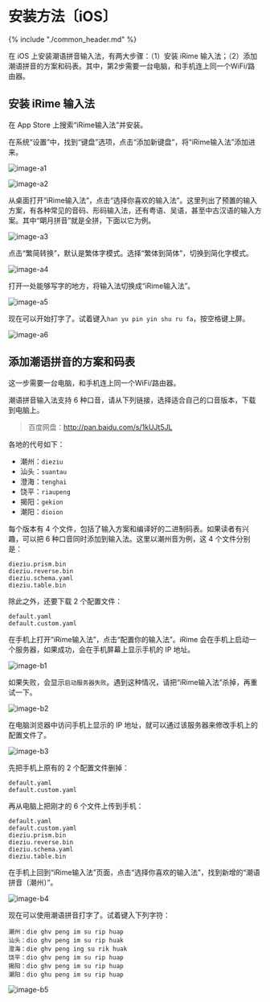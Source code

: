 # 安装方法〔iOS〕

{% include "./common_header.md" %}

在 iOS 上安装潮语拼音输入法，有两大步骤：（1）安装 iRime 输入法；（2）添加潮语拼音的方案和码表。其中，第2步需要一台电脑，和手机连上同一个WiFi/路由器。

## 安装 iRime 输入法

在 App Store 上搜索“iRime输入法”并安装。

在系统“设置”中，找到“键盘”选项，点击“添加新键盘”，将“iRime输入法”添加进来。

![image-a1]

![image-a2]

从桌面打开“iRime输入法”，点击“选择你喜欢的输入法”。这里列出了预置的输入方案，有各种常见的音码、形码输入法，还有粤语、吴语，甚至中古汉语的输入方案。其中“朙月拼音”就是全拼，下面以它为例。

![image-a3]

点击“繁简转换”，默认是繁体字模式。选择“繁体到简体”，切换到简化字模式。

![image-a4]

打开一处能够写字的地方，将输入法切换成“iRime输入法”。

![image-a5]

现在可以开始打字了。试着键入`han yu pin yin shu ru fa`，按空格键上屏。

![image-a6]

## 添加潮语拼音的方案和码表

这一步需要一台电脑，和手机连上同一个WiFi/路由器。

潮语拼音输入法支持 6 种口音，请从下列链接，选择适合自己的口音版本，下载到电脑上。

> 百度网盘：http://pan.baidu.com/s/1kUJt5JL

各地的代号如下：

- 潮州：`dieziu`
- 汕头：`suantau`
- 澄海：`tenghai`
- 饶平：`riaupeng`
- 揭阳：`gekion`
- 潮阳：`dioion`

每个版本有 4 个文件，包括了输入方案和编译好的二进制码表。如果读者有兴趣，可以把 6 种口音同时添加到输入法。这里以潮州音为例，这 4 个文件分别是：

```
dieziu.prism.bin
dieziu.reverse.bin
dieziu.schema.yaml
dieziu.table.bin
```

除此之外，还要下载 2 个配置文件：

```
default.yaml
default.custom.yaml
```

在手机上打开“iRime输入法”，点击“配置你的输入法”。iRime 会在手机上启动一个服务器，如果成功，会在手机屏幕上显示手机的 IP 地址。

![image-b1]

如果失败，会显示`启动服务器失败`。遇到这种情况，请把“iRime输入法”杀掉，再重试一下。

![image-b2]

在电脑浏览器中访问手机上显示的 IP 地址，就可以通过该服务器来修改手机上的配置文件了。

![image-b3]

先把手机上原有的 2 个配置文件删掉：

```
default.yaml
default.custom.yaml
```

再从电脑上把刚才的 6 个文件上传到手机：

```
default.yaml
default.custom.yaml
dieziu.prism.bin
dieziu.reverse.bin
dieziu.schema.yaml
dieziu.table.bin
```

在手机上回到“iRime输入法”页面，点击“选择你喜欢的输入法”，找到新增的“潮语拼音〔潮州〕”。

![image-b4]

现在可以使用潮语拼音打字了。试着键入下列字符：

```
潮州：die ghv peng im su rip huap
汕头：dio ghv peng im su rip huak
澄海：die ghv peng ing su rik huak
饶平：dio ghv peng im su rip huap
揭阳：dio ghv peng im su rip huap
潮阳：dio ghu peng im su rip huap
```

![image-b5]

[image-a1]: http://wx2.sinaimg.cn/large/006mIeATgy1fefis6qpxjj30ku1123zc.jpg
[image-a2]: http://wx3.sinaimg.cn/large/006mIeATgy1fefis76vtmj30ku1120vb.jpg
[image-a3]: http://wx1.sinaimg.cn/large/006mIeATgy1fefis7n4s1j30ku112410.jpg
[image-a4]: http://wx3.sinaimg.cn/large/006mIeATgy1fefis82wk8j30ku1120ue.jpg
[image-a5]: http://wx1.sinaimg.cn/large/006mIeATgy1fefis8src5j30ku11244s.jpg
[image-a6]: http://wx3.sinaimg.cn/large/006mIeATgy1fefisa0pa2j30ku112wfk.jpg

[image-b1]: http://wx3.sinaimg.cn/large/006mIeATgy1fefis9jm13j30ku112n2v.jpg
[image-b2]: http://wx3.sinaimg.cn/large/006mIeATgy1fefisaf8s5j30ku1123zp.jpg
[image-b3]: http://wx3.sinaimg.cn/large/006mIeATgy1fefisawpx5j30zi10wn0w.jpg
[image-b4]: http://wx3.sinaimg.cn/large/006mIeATgy1fefisbeftpj30ku112go3.jpg
[image-b5]: http://wx3.sinaimg.cn/large/006mIeATgy1fefisbxp3ij30ku112wk6.jpg
